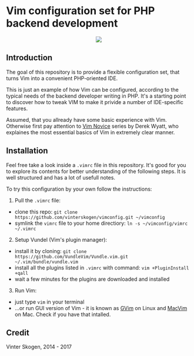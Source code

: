 # Vim configuration set for PHP backend development

<p align="center"><a href="https://github.com/vinterskogen/vimconfig" target="_blank"><img src="https://user-images.githubusercontent.com/8015372/33406637-ef1d5876-d57e-11e7-811a-7356fb9310bd.png"></a></p>


## Introduction

The goal of this repository is to provide a flexible configuration set, that
turns Vim into a convenient PHP-oriented IDE.

This is just an example of how Vim can be configured, according to the typical
needs of the backend developer writing in PHP. It's a starting point to discover
how to tweak VIM to make it privide a number of IDE-specific features.

Assumed, that you allready have some basic experience with Vim. Otherwise first
pay attention to [Vim Novice](http://derekwyatt.org/vim/tutorials/novice/)
series by Derek Wyatt, who explaines the most essential basics of Vim in
extremely clear manner.


## Installation

Feel free take a look inside a `.vimrc` file in this repository. It's good for
you to explore its contents for better understanding of the following steps.
It is well structured and has a lot of usefull notes.

To try this configuration by your own follow the instructions:

1. Pull the `.vimrc` file:

  - clone this repo: `git clone https://github.com/vinterskogen/vimconfig.git ~/vimconfig`
  - symlink the `vimrc` file to your home directiory: `ln -s ~/vimconfig/vimrc ~/.vimrc`

2. Setup Vundel (Vim's plugin manager):

  - install it by cloning: `git clone https://github.com/VundleVim/Vundle.vim.git ~/.vim/bundle/vundle.vim`
  - install all the plugins listed in `.vimrc` with command: `vim +PluginInstall +qall`
  - wait a few minutes for the plugins are downloaded and installed

3. Run Vim:

  - just type `vim` in your terminal 
  - ...or run GUI version of Vim - it is known as [GVim](https://apps.ubuntu.com/cat/applications/precise/vim-gnome/)
on Linux and [MacVim](http://macvim-dev.github.io/macvim/) on Mac. Check if you
have that intalled.


## Credit

Vinter Skogen, 2014 - 2017
